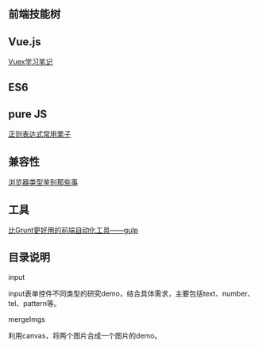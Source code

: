 ## 前端技能树

## Vue.js

[Vuex学习笔记](https://github.com/suibobuzhuliu/blog/issues/4)




## ES6


## pure JS
[正则表达式常用栗子](https://github.com/suibobuzhuliu/blog/issues/1)

## 兼容性
[浏览器类型鉴别那些事](https://github.com/suibobuzhuliu/blog/issues/2)

## 工具

[比Grunt更好用的前端自动化工具——gulp](https://github.com/suibobuzhuliu/blog/issues/3)




## 目录说明
input

input表单控件不同类型的研究demo，结合具体需求，主要包括text、number、tel、pattern等。

mergeImgs

利用canvas，将两个图片合成一个图片的demo。
 
